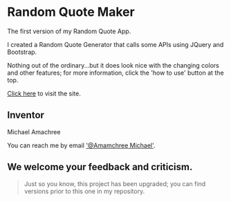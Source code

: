 # Random Quote Maker

The first version of my Random Quote App.

I created a Random Quote Generator that calls some APIs using JQuery and Bootstrap.

Nothing out of the ordinary...but it does look nice with the changing colors and other features; for more information, click the 'how to use' button at the top.

[Click here](https://random-quoter-moa.netlify.app/) to visit the site.

## Inventor

Michael Amachree

You can reach me by email ['@Amamchree Michael'](Amamchree9636@gmail.com).

We welcome your feedback and criticism.
---

> Just so you know, this project has been upgraded; you can find versions prior to this one in my repository.
